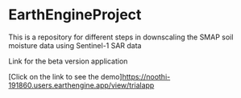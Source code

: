 # EarthEngineProject
This is a repository for different steps in downscaling the SMAP soil moisture data using Sentinel-1 SAR data


Link for the beta version application

[Click on the link to see the demo]https://noothi-191860.users.earthengine.app/view/trialapp

